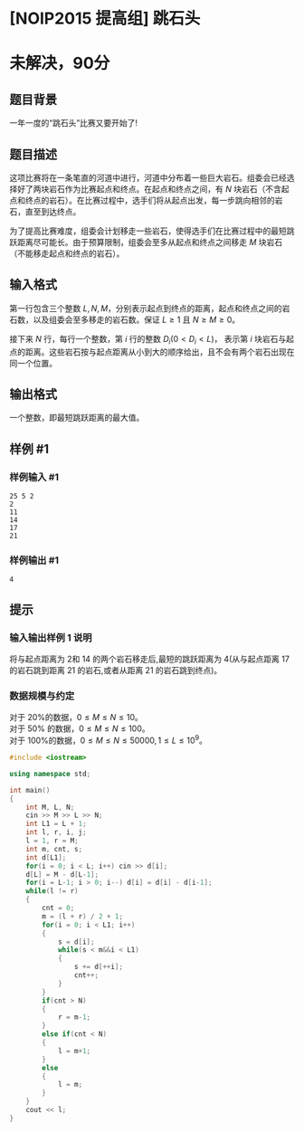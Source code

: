 # [NOIP2015 提高组] 跳石头
# 未解决，90分

## 题目背景

一年一度的“跳石头”比赛又要开始了!

## 题目描述

这项比赛将在一条笔直的河道中进行，河道中分布着一些巨大岩石。组委会已经选择好了两块岩石作为比赛起点和终点。在起点和终点之间，有 $N$ 块岩石（不含起点和终点的岩石）。在比赛过程中，选手们将从起点出发，每一步跳向相邻的岩石，直至到达终点。

为了提高比赛难度，组委会计划移走一些岩石，使得选手们在比赛过程中的最短跳跃距离尽可能长。由于预算限制，组委会至多从起点和终点之间移走 $M$ 块岩石（不能移走起点和终点的岩石）。

## 输入格式

第一行包含三个整数 $L,N,M$，分别表示起点到终点的距离，起点和终点之间的岩石数，以及组委会至多移走的岩石数。保证 $L \geq 1$ 且 $N \geq M \geq 0$。

接下来 $N$ 行，每行一个整数，第 $i$ 行的整数 $D_i( 0 < D_i < L)$， 表示第 $i$ 块岩石与起点的距离。这些岩石按与起点距离从小到大的顺序给出，且不会有两个岩石出现在同一个位置。

## 输出格式

一个整数，即最短跳跃距离的最大值。

## 样例 #1

### 样例输入 #1

```
25 5 2 
2
11
14
17 
21
```

### 样例输出 #1

```
4
```

## 提示

### 输入输出样例 1 说明

将与起点距离为 $2$和 $14$ 的两个岩石移走后,最短的跳跃距离为 $4$(从与起点距离 $17$ 的岩石跳到距离 $21$ 的岩石,或者从距离 $21$ 的岩石跳到终点)。

### 数据规模与约定

对于 $20\%$的数据，$0 \le M \le N \le 10$。    
对于 $50\%$ 的数据，$0 \le M \le N \le 100$。  
对于 $100\%$的数据，$0 \le M \le N \le 50000,1 \le L \le 10^9$。

```C++
#include <iostream>

using namespace std;

int main()
{
    int M, L, N;
    cin >> M >> L >> N;
    int L1 = L + 1;
    int l, r, i, j;
    l = 1, r = M;
    int m, cnt, s;
    int d[L1];
    for(i = 0; i < L; i++) cin >> d[i];
    d[L] = M - d[L-1];
    for(i = L-1; i > 0; i--) d[i] = d[i] - d[i-1];
    while(l != r)
    {
        cnt = 0;
        m = (l + r) / 2 + 1;
        for(i = 0; i < L1; i++)
        {
            s = d[i];
            while(s < m&&i < L1)
            {
                s += d[++i];
                cnt++;
            }
        }
        if(cnt > N)
        {
            r = m-1;
        }
        else if(cnt < N)
        {
            l = m+1;
        }
        else
        {
            l = m;
        }
    }
    cout << l;
}
```